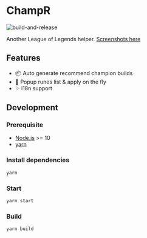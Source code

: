 # ChampR

![build-and-release](https://github.com/cangzhang/champ-r/workflows/build-and-release/badge.svg)

Another League of Legends helper. [Screenshots here](./screenshots)

## Features

- 📦 Auto generate recommend champion builds
- 🎉 Popup runes list & apply on the fly
- ✨ i18n support

## Development

### Prerequisite

- [Node.js](https://nodejs.org/en/) >= 10
- [yarn](https://classic.yarnpkg.com/lang/en/)

### Install dependencies

```bash
yarn
```

### Start

```bash
yarn start
```

### Build

```bash
yarn build
```
